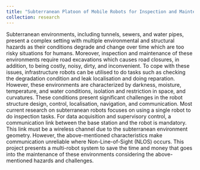 ```yaml
---
title: "Subterranean Platoon of Mobile Robots for Inspection and Maintenance"
collection: research
---
```

Subterranean environments, including tunnels, sewers, and water pipes, present a complex setting with multiple environmental and structural hazards as their conditions degrade and change over time which are too risky situations for humans. Moreover, inspection and maintenance of these environments require road excavations which causes road closures, in addition, to being costly, noisy, dirty, and inconvenient. To cope with these issues, infrastructure robots can be utilised to do tasks such as checking the degradation condition and leak localisation and doing reparation. However, these environments are characterized by darkness, moisture, temperature, and water conditions, isolation and restriction in space, and curvatures. These conditions present significant challenges in the robot structure design, control, localisation, navigation, and communication. Most current research on subterranean robots focuses on using a single robot to do inspection tasks. For data acquisition and supervisory control, a communication link between the base station and the robot is mandatory. This link must be a wireless channel due to the subterranean environment geometry. However, the above-mentioned characteristics make communication unreliable where Non-Line-of-Sight (NLOS) occurs. This project presents a multi-robot system to save the time and money that goes into the maintenance of these environments considering the above-mentioned hazards and challenges.



